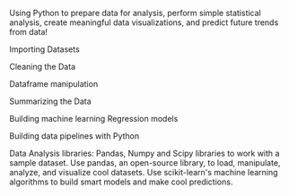 Using Python to prepare data for analysis, perform simple statistical analysis, create meaningful data visualizations, and predict future trends from data!

Importing Datasets 

Cleaning the Data  

Dataframe manipulation

Summarizing the Data  

Building machine learning Regression models

Building data pipelines with Python  

Data Analysis libraries: Pandas, Numpy and Scipy libraries to work with a sample dataset. Use pandas, an open-source library, to load, manipulate, analyze, and visualize cool datasets. Use scikit-learn's machine learning algorithms to build smart models and make cool predictions.

